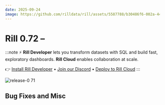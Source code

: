 ```yaml
---
date: 2025-09-24
image: https://github.com/rilldata/rill/assets/5587788/b30486f6-002a-445d-8a1b-955b6ec0066d
---
```


# Rill 0.72 – 

:::note
⚡ **Rill Developer** lets you transform datasets with SQL and build fast, exploratory dashboards. **Rill Cloud** enables collaboration at scale.

👉 [Install Rill Developer](/get-started/install) • [Join our Discord](https://discord.gg/2ubRfjC7Rh) • [Deploy to Rill Cloud](/deploy/deploy-dashboard)
:::

![release-0 71](<https://cdn.rilldata.com/docs/release-notes/release-071.gif>)


## Bug Fixes and Misc
